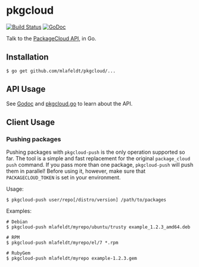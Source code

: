 # pkgcloud

[![Build Status](https://travis-ci.org/mlafeldt/pkgcloud.svg?branch=master)](https://travis-ci.org/mlafeldt/pkgcloud)
[![GoDoc](https://godoc.org/github.com/mlafeldt/pkgcloud?status.svg)](https://godoc.org/github.com/mlafeldt/pkgcloud)

Talk to the [PackageCloud API](https://packagecloud.io/docs/api), in Go.

## Installation

    $ go get github.com/mlafeldt/pkgcloud/...

## API Usage

See [Godoc](https://godoc.org/github.com/mlafeldt/pkgcloud) and
[pkgcloud.go](pkgcloud.go) to learn about the API.

## Client Usage

### Pushing packages

Pushing packages with `pkgcloud-push` is the only operation supported so far.
The tool is a simple and fast replacement for the original `package_cloud push`
command. If you pass more than one package, `pkgcloud-push` will push them in
parallel! Before using it, however, make sure that `PACKAGECLOUD_TOKEN` is set
in your environment.

Usage:

    $ pkgcloud-push user/repo[/distro/version] /path/to/packages

Examples:

    # Debian
    $ pkgcloud-push mlafeldt/myrepo/ubuntu/trusty example_1.2.3_amd64.deb

    # RPM
    $ pkgcloud-push mlafeldt/myrepo/el/7 *.rpm

    # RubyGem
    $ pkgcloud-push mlafeldt/myrepo example-1.2.3.gem
